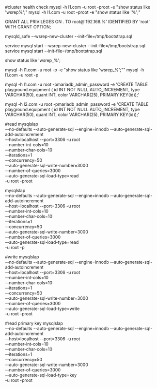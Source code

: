 #cluster health check
mysql -h l1.com -u root -proot -e "show status like 'wsrep%';"
mysql -h l1.com -u root -proot -e "show status like '%';"




GRANT ALL PRIVILEGES ON *.* TO root@'192.168.%' IDENTIFIED BY 'root' WITH GRANT OPTION;




mysqld_safe --wsrep-new-cluster --init-file=/tmp/bootstrap.sql

service mysql start --wsrep-new-cluster --init-file=/tmp/bootstrap.sql
service mysql start --init-file=/tmp/bootstrap.sql


show status like 'wsrep_%';

mysql -h l1.com -u root -p -e "show status like 'wsrep_%';""
mysql -h l1.com -u root -p



mysql -h l1.com -u root -pmariadb_admin_password -e 'CREATE TABLE playground.equipment ( id INT NOT NULL AUTO_INCREMENT, type VARCHAR(50), quant INT, color VARCHAR(25), PRIMARY KEY(id));'

mysql -h l2.com -u root -pmariadb_admin_password -e 'CREATE TABLE playground.equipment ( id INT NOT NULL AUTO_INCREMENT, type VARCHAR(50), quant INT, color VARCHAR(25), PRIMARY KEY(id));'





#read
mysqlslap \
 --no-defaults --auto-generate-sql --engine=innodb --auto-generate-sql-add-autoincrement \
 --host=localhost --port=3306 -u root \
 --number-int-cols=10 \
 --number-char-cols=10 \
 --iterations=1 \
 --concurrency=50 \
 --auto-generate-sql-write-number=3000 \
 --number-of-queries=3000 \
 --auto-generate-sql-load-type=read \
 -u root -proot


mysqlslap \
 --no-defaults --auto-generate-sql --engine=innodb --auto-generate-sql-add-autoincrement \
 --host=localhost --port=3306 -u root \
 --number-int-cols=10 \
 --number-char-cols=10 \
 --iterations=1 \
 --concurrency=50 \
 --auto-generate-sql-write-number=3000 \
 --number-of-queries=3000 \
 --auto-generate-sql-load-type=read \
 -u root -p

#write
 mysqlslap \
 --no-defaults --auto-generate-sql --engine=innodb --auto-generate-sql-add-autoincrement \
 --host=localhost --port=3306 -u root \
 --number-int-cols=10 \
 --number-char-cols=10 \
 --iterations=1 \
 --concurrency=50 \
 --auto-generate-sql-write-number=3000 \
 --number-of-queries=3000 \
 --auto-generate-sql-load-type=write \
  -u root -proot

#read primary key
 mysqlslap \
 --no-defaults --auto-generate-sql --engine=innodb --auto-generate-sql-add-autoincrement \
 --host=localhost --port=3306 -u root \
 --number-int-cols=10 \
 --number-char-cols=10 \
 --iterations=1 \
 --concurrency=50 \
 --auto-generate-sql-write-number=3000 \
 --number-of-queries=3000 \
 --auto-generate-sql-load-type=key \
   -u root -proot